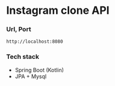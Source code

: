 # Instagram clone API
### Url, Port
```
http://localhost:8080
```

### Tech stack
- Spring Boot (Kotlin)
- JPA + Mysql

